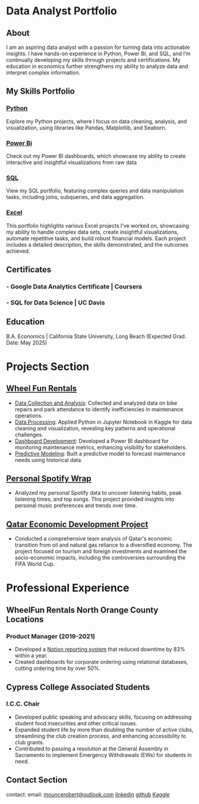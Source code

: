 # Data Analyst Portfolio
## About 
I am an aspiring data analyst with a passion for turning data into actionable insights. I have hands-on experience in Python, Power BI, and SQL, and I’m continually developing my skills through projects and certifications. My education in economics further strengthens my ability to analyze data and interpret complex information.
## My Skills Portfolio
### [Python](https://github.com/robertmounce/Python_Portfolio)
Explore my Python projects, where I focus on data cleaning, analysis, and visualization, using libraries like Pandas, Matplotlib, and Seaborn.
### [Power Bi](https://github.com/robertmounce/PowerBI) 
Check out my Power BI dashboards, which showcase my ability to create interactive and insightful visualizations from raw data
### [SQL](https://github.com/robertmounce/SQL_Portfolio)
View my SQL portfolio, featuring complex queries and data manipulation tasks, including joins, subqueries, and data aggregation.
### [Excel](https://github.com/robertmounce/Excel_Portolfio)
This portfolio highlights various Excel projects I've worked on, showcasing my ability to handle complex data sets, create insightful visualizations, automate repetitive tasks, and build robust financial models. Each project includes a detailed description, the skills demonstrated, and the outcomes achieved.

## Certificates
### - Google Data Analytics Certificate | Coursera
### - SQL for Data Science | UC Davis

## Education
B.A. Economics | California State University, Long Beach
(Expected Grad. Date: May 2025)

# Projects Section 
## [Wheel Fun Rentals](https://mouncerobert.wixsite.com/robmounce/wheelfun-rentals-data-system)
- [Data Collection and Analysis](https://mouncerobert.wixsite.com/robmounce/wheelfun-rentals-data-system): Collected and analyzed data on bike repairs and park attendance to identify inefficiencies in maintenance operations.
- [Data Processing](https://www.kaggle.com/code/robertmounce/wheel-fun-rentals-cleaning-and-analysis): Applied Python in Jupyter Notebook in Kaggle for data cleaning and visualization, revealing key patterns and operational challenges.
- [Dashboard Development](https://app.powerbi.com/view?r=eyJrIjoiNDNkODdmZjUtN2ZiZC00NTdkLThhNTMtODg0MTVjNzg0MTBlIiwidCI6ImQxNzU2NzliLWFjZDMtNDY0NC1iZTgyLWFmMDQxOTgyOTc3YSIsImMiOjZ9): Developed a Power BI dashboard for monitoring maintenance metrics, enhancing visibility for stakeholders.
- [Predictive Modeling](https://www.kaggle.com/code/robertmounce/wfr-predictive-maintenance): Built a predictive model to forecast maintenance needs using historical data.

## [Personal Spotify Wrap](https://www.kaggle.com/code/robertmounce/my-own-spotify-wrap)
- Analyzed my personal Spotify data to uncover listening habits, peak listening times, and top songs. This project provided insights into personal music preferences and trends over time.

## [Qatar Economic Development Project](https://www.kaggle.com/code/robertmounce/qatar-economics)
- Conducted a comprehensive team analysis of Qatar's economic transition from oil and natural gas reliance to a diversified economy. The project focused on tourism and foreign investments and examined the socio-economic impacts, including the controversies surrounding the FIFA World Cup.

# Professional Experience 
## WheelFun Rentals North Orange County Locations
### Product Manager (2019-2021)
- Developed a [Notion reporting system](https://www.notion.so/robertmounce/Wheel-fun-Rentals-d07ed66777df445ca0c0b588d4f7cdb2) that reduced downtime by 83% within a year.
- Created dashboards for corporate ordering using relational databases, cutting ordering time by over 50%.

## Cypress College Associated Students 
### I.C.C. Chair
- Developed public speaking and advocacy skills, focusing on addressing student food insecurities and other critical issues.
- Expanded student life by more than doubling the number of active clubs, streamlining the club creation process, and enhancing accessibility to club grants.
- Contributed to passing a resolution at the General Assembly in Sacramento to implement Emergency Withdrawals (EWs) for students in need.

## Contact Section
contact:
  email: mouncerobert@outlook.com
  [linkedin](https://www.linkedin.com/in/mouncerobert/)
  [github](https://github.com/robertmounce)
  [Kaggle](https://www.kaggle.com/robertmounce)
